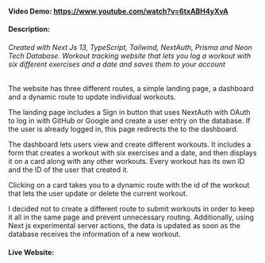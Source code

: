 #### Video Demo: https://www.youtube.com/watch?v=6txABH4yXvA
#### Description:

###### Created with Next Js 13, TypeScript, Tailwind, NextAuth, Prisma and Neon Tech Database. Workout tracking website that lets you log a workout with six different exercises and a date and saves them to your account

The website has three different routes, a simple landing page, a dashboard and a dynamic route to update individual workouts.

The landing page includes a Sign in button that uses NextAuth with OAuth to log in with GitHub or Google and create a user entry on the database. If the user is already logged in, this page redirects the to the dashboard.

The dashboard lets users view and create different workouts. It includes a form that creates a workout with six exercises and a date, and then displays it on a card along with any other workouts. Every workout has its own ID and the ID of the user that created it.

Clicking on a card takes you to a dynamic route with the id of the workout that lets the user update or delete the current workout.

I decided not to create a different route to submit workouts in order to keep it all in the same page and prevent unnecessary routing. Additionally, using Next js experimental server actions, the data is updated as soon as the database receives the information of a new workout.

#### Live Website: 